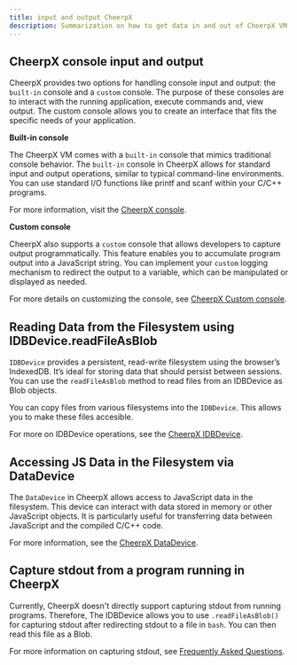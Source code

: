 ```yaml
---
title: input and output CheerpX
description: Summarization on how to get data in and out of CheerpX VM
---
```


## CheerpX console input and output

CheerpX provides two options for handling console input and output: the `built-in` console and a `custom` console. The purpose of these consoles are to interact with the running application, execute commands and, view output. The custom console allows you to create an interface that fits the specific needs of your application.

**Built-in console**

The CheerpX VM comes with a `built-in` console that mimics traditional console behavior. The `built-in` console in CheerpX allows for standard input and output operations, similar to typical command-line environments. You can use standard I/O functions like printf and scanf within your C/C++ programs.

For more information, visit the [CheerpX console].

**Custom console**

CheerpX also supports a `custom` console that allows developers to capture output programmatically. This feature enables you to accumulate program output into a JavaScript string. You can implement your `custom` logging mechanism to redirect the output to a variable, which can be manipulated or displayed as needed.

For more details on customizing the console, see [CheerpX Custom console].

## Reading Data from the Filesystem using IDBDevice.readFileAsBlob

`IDBDevice` provides a persistent, read-write filesystem using the browser’s IndexedDB. It’s ideal for storing data that should persist between sessions. You can use the `readFileAsBlob` method to read files from an IDBDevice as Blob objects.

You can copy files from various filesystems into the `IDBDevice`. This allows you to make these files accesible.

For more on IDBDevice operations, see the [CheerpX IDBDevice].

## Accessing JS Data in the Filesystem via DataDevice

The `DataDevice` in CheerpX allows access to JavaScript data in the filesystem. This device can interact with data stored in memory or other JavaScript objects. It is particularly useful for transferring data between JavaScript and the compiled C/C++ code.

For more information, see the [CheerpX DataDevice].

## Capture stdout from a program running in CheerpX

Currently, CheerpX doesn't directly support capturing stdout from running programs. Therefore, The IDBDevice allows you to use `.readFileAsBlob()` for capturing stdout after redirecting stdout to a file in `bash`. You can then read this file as a Blob.

For more information on capturing stdout, see [Frequently Asked Questions].

[WebVM]: https://webvm.io/
[PythonFiddle]: https://pythonfiddle.leaningtech.com/#A4JwlgdgLgFARACQKYBsUHsAEB1dIUAmAhHAJQBQQA
[CheerpX documentations]: https://cheerpx.io/docs/overview
[CheerpX console]: https://cheerpx.io/docs/reference/CheerpX-Linux-setConsole
[CheerpX Custom console]: https://cheerpx.io/docs/reference/CheerpX-Linux-setCustomConsole
[CheerpX DataDevice]: https://cheerpx.io/docs/guides/File-System-support#datadevice
[CheerpX IDBDevice]: https://cheerpx.io/docs/guides/File-System-support#idbdevice
[Frequently Asked Questions]: https://cheerpx.io/docs/faq
